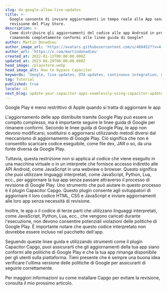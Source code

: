 ```yaml
---
slug: do-google-allow-live-updates
title: >-
  Google consente di inviare aggiornamenti in tempo reale alle App senza la
  revisione del Play Store.
description: >-
  Come distribuire gli aggiornamenti del codice alle app Android in produzione
  rimanendo completamente conformi alle linee guida di Google?
author: Martin Donadieu
author_image_url: 'https://avatars.githubusercontent.com/u/4084527?v=4'
author_url: 'https://x.com/martindonadieu'
created_at: 2022-01-13T00:00:00.000Z
updated_at: 2023-06-29T00:00:00.000Z
head_image: /playstore.webp
head_image_alt: How to bypass Capacitor
keywords: 'Google, live updates, OTA updates, continuous integration, mobile app updates'
tag: Tutorial
published: true
locale: it
next_blog: update-your-capacitor-apps-seamlessly-using-capacitor-updater
---
```


Google Play è meno restrittivo di Apple quando si tratta di aggiornare le app

L'aggiornamento delle app distribuite tramite Google Play può essere un compito complesso, ma è importante seguire le linee guida di Google per rimanere conformi. Secondo le linee guida di Google Play, le app non devono modificarsi, sostituirsi o aggiornarsi utilizzando metodi diversi dal meccanismo di aggiornamento di Google Play. Ciò significa che non è consentito scaricare codice eseguibile, come file dex, JAR o so, da una fonte diversa da Google Play.

Tuttavia, questa restrizione non si applica al codice che viene eseguito in una macchina virtuale o in un interprete che fornisce accesso indiretto alle API Android, come JavaScript in una webview o browser. Questo significa che puoi utilizzare linguaggi interpretati, come JavaScript, Python, Lua, ecc., per aggiornare la tua app senza passare attraverso il processo di revisione di Google Play. Uno strumento che può aiutare in questo processo è il plugin Capacitor Capgo. Questo plugin consente agli sviluppatori di aggiornare il loro codice HTML, CSS e JavaScript e inviare aggiornamenti alle loro app senza necessità di revisione.

Inoltre, le app o il codice di terze parti che utilizzano linguaggi interpretati, come JavaScript, Python, Lua, ecc., che vengono caricati durante l'esecuzione, non devono consentire potenziali violazioni delle politiche di Google Play. È importante notare che questo codice interpretato non dovrebbe essere incluso nel pacchetto dell'app.

Seguendo queste linee guida e utilizzando strumenti come il plugin Capacitor Capgo, puoi assicurarti che gli aggiornamenti della tua app siano conformi alle politiche di Google Play e che la tua app rimanga disponibile per gli utenti sulla piattaforma. Tieni presente che è sempre una buona idea verificare l'ultima versione delle politiche di Google per assicurarti di seguirle correttamente.

Per maggiori informazioni su come installare Capgo per evitare la revisione, consulta il mio prossimo articolo.